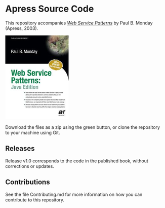 # Apress Source Code

This repository accompanies [*Web Service Patterns*](http://www.apress.com/9781590590843) by Paul B. Monday (Apress, 2003).

![Cover image](9781590590843.jpg)

Download the files as a zip using the green button, or clone the repository to your machine using Git.

## Releases

Release v1.0 corresponds to the code in the published book, without corrections or updates.

## Contributions

See the file Contributing.md for more information on how you can contribute to this repository.
